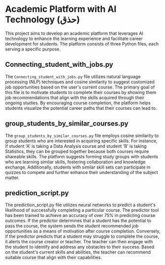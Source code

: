 # Academic Platform with AI Technology (حذق)

This project aims to develop an academic platform that leverages AI technology to enhance the learning experience and facilitate career development for students. The platform consists of three Python files, each serving a specific purpose.

## Connecting_student_with_jobs.py

The `Connecting_student_with_jobs.py` file utilizes natural language processing (NLP) techniques and cosine similarity to suggest customized job opportunities based on the user's current course. The primary goal of this file is to motivate students to complete their courses by showing them job recommendations that align with the skills acquired through their ongoing studies. By encouraging course completion, the platform helps students visualize the potential career paths that their courses can lead to.

## group_students_by_similar_courses.py

The `group_students_by_similar_courses.py` file employs cosine similarity to group students who are interested in acquiring specific skills. For instance, if student 'A' is taking a Data Analysis course and student 'B' is taking Statistics, they can be grouped together because both courses require shareable skills. The platform suggests forming study groups with students who are learning similar skills, fostering collaboration and knowledge exchange. Additionally, students with similar skill sets can participate in quizzes to compete and further enhance their understanding of the subject matter.

## prediction_script.py

The prediction_script.py file utilizes neural networks to predict a student's likelihood of successfully completing a particular course. The predictor tool has been trained to achieve an accuracy of over 75% in predicting course outcomes. If the predictor determines that a student has the potential to pass the course, the system sends the student recommended job opportunities as a means of motivation after course completion. Conversely, if the predictor predicts that a student may struggle to complete the course, it alerts the course creator or teacher. The teacher can then engage with the student to identify and address any obstacles to their success. Based on the student's current skills and abilities, the teacher can recommend suitable course that align with their capabilities.
